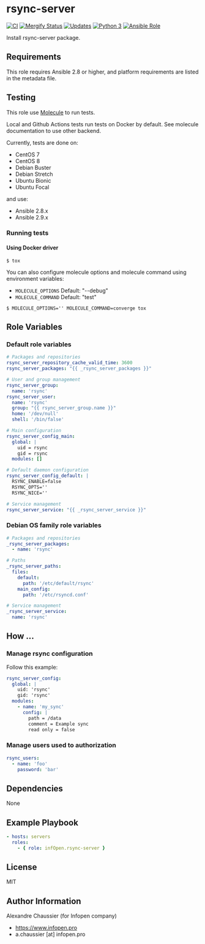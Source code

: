 # rsync-server

[![CI](https://github.com/infOpen/ansible-role-rsync-server/workflows/CI/badge.svg)](https://github.com/infOpen/ansible-role-rsync-server/actions)
[![Mergify Status][mergify-status]][mergify]
[![Updates](https://pyup.io/repos/github/infOpen/ansible-role-rsync-server/shield.svg)](https://pyup.io/repos/github/infOpen/ansible-role-rsync-server/)
[![Python 3](https://pyup.io/repos/github/infOpen/ansible-role-rsync-server/python-3-shield.svg)](https://pyup.io/repos/github/infOpen/ansible-role-rsync-server/)
[![Ansible Role](https://img.shields.io/ansible/role/21209.svg)](https://galaxy.ansible.com/infOpen/rsync-server/)

Install rsync-server package.

## Requirements

This role requires Ansible 2.8 or higher,
and platform requirements are listed in the metadata file.

## Testing

This role use [Molecule](https://github.com/ansible-community/molecule) to run tests.

Local and Github Actions tests run tests on Docker by default.
See molecule documentation to use other backend.

Currently, tests are done on:
- CentOS 7
- CentOS 8
- Debian Buster
- Debian Stretch
- Ubuntu Bionic
- Ubuntu Focal

and use:
- Ansible 2.8.x
- Ansible 2.9.x

### Running tests

#### Using Docker driver

```
$ tox
```

You can also configure molecule options and molecule command using environment variables:
* `MOLECULE_OPTIONS` Default: "--debug"
* `MOLECULE_COMMAND` Default: "test"

```
$ MOLECULE_OPTIONS='' MOLECULE_COMMAND=converge tox
```

## Role Variables

### Default role variables

``` yaml
# Packages and repositories
rsync_server_repository_cache_valid_time: 3600
rsync_server_packages: "{{ _rsync_server_packages }}"

# User and group management
rsync_server_group:
  name: 'rsync'
rsync_server_user:
  name: 'rsync'
  group: "{{ rsync_server_group.name }}"
  home: '/dev/null'
  shell: '/bin/false'

# Main configuration
rsync_server_config_main:
  global: |
    uid = rsync
    gid = rsync
  modules: []

# Default daemon configuration
rsync_server_config_default: |
  RSYNC_ENABLE=false
  RSYNC_OPTS=''
  RSYNC_NICE=''

# Service management
rsync_server_service: "{{ _rsync_server_service }}"
```

### Debian OS family role variables

``` yaml
# Packages and repositories
_rsync_server_packages:
  - name: 'rsync'

# Paths
_rsync_server_paths:
  files:
    default:
      path: '/etc/default/rsync'
    main_config:
      path: '/etc/rsyncd.conf'

# Service management
_rsync_server_service:
  name: 'rsync'
```

## How ...

### Manage rsync configuration

Follow this example:
``` yaml
rsync_server_config:
  global: |
    uid: 'rsync'
    gid: 'rsync'
  modules:
    - name: 'my_sync'
      config: |
        path = /data
        comment = Example sync
        read only = false
```

### Manage users used to authorization

``` yaml
rsync_users:
  - name: 'foo'
    password: 'bar'
```


## Dependencies

None

## Example Playbook

``` yaml
- hosts: servers
  roles:
    - { role: infOpen.rsync-server }
```

## License

MIT

## Author Information

Alexandre Chaussier (for Infopen company)
- https://www.infopen.pro
- a.chaussier [at] infopen.pro

[mergify]: https://mergify.io
[mergify-status]: https://img.shields.io/endpoint.svg?url=https://gh.mergify.io/badges/infOpen/ansible-role-rsync-server&style=flat
